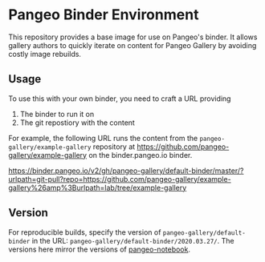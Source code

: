 # Pangeo Binder Environment

This repository provides a base image for use on Pangeo's binder. It allows
gallery authors to quickly iterate on content for Pangeo Gallery by avoiding
costly image rebuilds.

## Usage

To use this with your own binder, you need to craft a URL providing

1. The binder to run it on
2. The git repostiory with the content

For example, the following URL runs the content from
the `pangeo-gallery/example-gallery` repository at https://github.com/pangeo-gallery/example-gallery
on the binder.pangeo.io binder.

https://binder.pangeo.io/v2/gh/pangeo-gallery/default-binder/master/?urlpath=git-pull?repo=https://github.com/pangeo-gallery/example-gallery%26amp%3Burlpath=lab/tree/example-gallery

## Version

For reproducible builds, specify the version of `pangeo-gallery/default-binder`
in the URL: `pangeo-gallery/default-binder/2020.03.27/`. The versions here
mirror the versions of [pangeo-notebook](https://anaconda.org/conda-forge/pangeo-notebook/).
